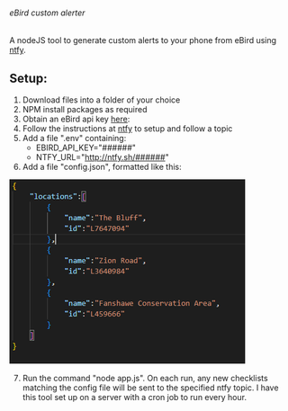 ###### eBird custom alerter

A nodeJS tool to generate custom alerts to your phone from eBird using [ntfy](https://ntfy.sh).

## Setup:
1. Download files into a folder of your choice
2. NPM install packages as required
3. Obtain an eBird api key [here](https://ebird.org/api/keygen):
4. Follow the instructions at [ntfy](http://ntfy.sh) to setup and follow a topic
5. Add a file ".env" containing:
    - EBIRD_API_KEY="######"
    - NTFY_URL="http://ntfy.sh/######" 
6. Add a file "config.json", formatted like this: 

![config format](/config_image.PNG)

7. Run the command "node app.js". On each run, any new checklists matching the config file will be sent to the specified ntfy topic. I have this tool set up on a server with a cron job to run every hour.